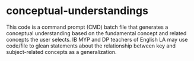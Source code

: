 # conceptual-understandings
This code is a command prompt (CMD) batch file that generates a conceptual understanding based on the fundamental concept and related concepts the user selects. IB MYP and DP teachers of English LA may use code/file to glean statements about the relationship between key and subject-related concepts as a generalization.

